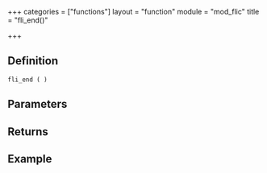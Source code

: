 +++
categories = ["functions"]
layout = "function"
module = "mod_flic"
title = "fli_end()"

+++

## Definition

    fli_end ( )

## Parameters

## Returns

## Example
